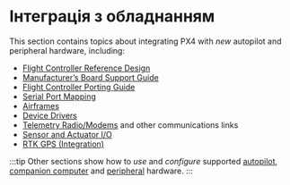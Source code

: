 # Інтеграція з обладнанням

This section contains topics about integrating PX4 with _new_ autopilot and peripheral hardware, including:

- [Flight Controller Reference Design](../hardware/reference_design.md)
- [Manufacturer’s Board Support Guide](../hardware/board_support_guide.md)
- [Flight Controller Porting Guide](../hardware/porting_guide.md)
- [Serial Port Mapping](../hardware/serial_port_mapping.md)
- [Airframes](../dev_airframes/index.md)
- [Device Drivers](../middleware/drivers.md)
- [Telemetry Radio/Modems](../data_links/telemetry.md) and other communications links
- [Sensor and Actuator I/O](../sensor_bus/index.md)
- [RTK GPS (Integration)](../advanced/rtk_gps.md)

:::tip
Other sections show how to _use_ and _configure_ supported [autopilot](../flight_controller/index.md), [companion computer](../companion_computer/index.md) and [peripheral](../peripherals/index.md) hardware.
:::
